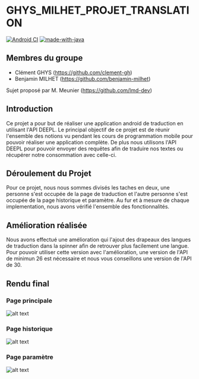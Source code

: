 # GHYS_MILHET_PROJET_TRANSLATION

[![Android CI](https://github.com/benjamin-milhet/GHYS_MILHET_PROJET_TRANSLATION/actions/workflows/android.yml/badge.svg)](https://github.com/benjamin-milhet/GHYS_MILHET_PROJET_TRANSLATION/actions/workflows/android.yml)
[![made-with-java](https://img.shields.io/badge/Made%20with-Java-1f425f.svg)](https://www.java.com)

## Membres du groupe
 - Clément GHYS (https://github.com/clement-gh)
 - Benjamin MILHET (https://github.com/benjamin-milhet)

Sujet proposé par M. Meunier (https://github.com/lmd-dev)


## Introduction
Ce projet a pour but de réaliser une application android de traduction en utilisant l'API DEEPL. Le principal objectif de ce projet est de réunir l'ensemble des notions vu pendant les cours de programmation mobile pour pouvoir réaliser une application complète. De plus nous utilisons l'API DEEPL pour pouvoir envoyer des requêtes afin de traduire nos textes ou récupérer notre consommation avec celle-ci.

## Déroulement du Projet
Pour ce projet, nous nous sommes divisés les taches en deux, une personne s'est occupée de la page de traduction et l'autre personne s'est occupée de la page historique et paramètre. Au fur et à mesure de chaque implementation, nous avons vérifié l'ensemble des fonctionnalités.

## Amélioration réalisée
Nous avons effectué une amélioration qui l'ajout des drapeaux des langues de traduction dans la spinner afin de retrouver plus facilement une langue. Pour pouvoir utiliser cette version avec l'amélioration, une version de l'API de minimun 26 est nécessaire et nous vous conseillons une version de l'API de 30.

## Rendu final

### Page principale
![alt text](https://github.com/benjamin-milhet/GHYS_MILHET_PROJET_TRANSLATION/blob/main/images/traduction.png?raw=true)

### Page historique
![alt text](https://github.com/benjamin-milhet/GHYS_MILHET_PROJET_TRANSLATION/blob/main/images/historique.png?raw=true)

### Page paramètre
![alt text](https://github.com/benjamin-milhet/GHYS_MILHET_PROJET_TRANSLATION/blob/main/images/parametre.png?raw=true)
